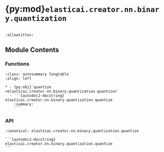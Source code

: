 # {py:mod}`elasticai.creator.nn.binary.quantization`

```{py:module} elasticai.creator.nn.binary.quantization
```

```{autodoc2-docstring} elasticai.creator.nn.binary.quantization
:allowtitles:
```

## Module Contents

### Functions

````{list-table}
:class: autosummary longtable
:align: left

* - {py:obj}`quantize <elasticai.creator.nn.binary.quantization.quantize>`
  - ```{autodoc2-docstring} elasticai.creator.nn.binary.quantization.quantize
    :summary:
    ```
````

### API

````{py:function} quantize(x: torch.Tensor) -> torch.Tensor
:canonical: elasticai.creator.nn.binary.quantization.quantize

```{autodoc2-docstring} elasticai.creator.nn.binary.quantization.quantize
```
````
